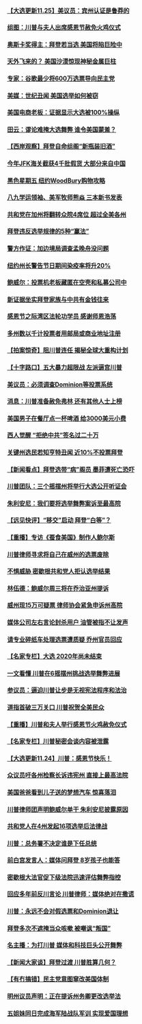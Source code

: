 #### [【大选更新11.25】美议员：宾州认证是鲁莽的](../pages/nsc412/n12574319.md) 
#### [组图：川普与夫人出席感恩节赦免火鸡仪式](../pages/nsc412/n12574131.md) 
#### [奥斯卡奖得主：拜登若当选 美国将陷巨险中](../pages/nsc412/n12574453.md) 
#### [天外飞来的？ 美国沙漠惊现神秘金属巨柱](../pages/nsc412/n12574162.md) 
#### [专家：谷歌最少将600万选票导向民主党](../pages/nsc412/n12574196.md) 
#### [美媒：世纪丑闻 美国选举如何被窃](../pages/nsc412/n12573722.md) 
#### [美国电商老板：证据显示大选被100%操纵](../pages/nsc412/n12573880.md) 
#### [田云：谬论难掩大选舞弊 谁令美国蒙羞？](../pages/nsc412/n12573400.md) 
#### [【西岸观察】拜登自命组阁“新瓶装旧酒”](../pages/nsc412/n12573555.md) 
#### [今年JFK海关截获4千批假货 大部分来自中国](../pages/nsc412/n12573638.md) 
#### [黑色星期五  纽约WoodBury购物攻略](../pages/nsc412/n12573604.md) 
#### [八九学运领袖、美军牧师熊焱  三本新书发表](../pages/nsc412/n12573597.md) 
#### [共和党在加州将翻转众院4席位 超过全美各州](../pages/nsc412/n12573829.md) 
#### [拜登违反选举规律的5种“赢法”](../pages/nsc412/n12573486.md) 
#### [警方作证：加边境局调查孟晚舟没问题](../pages/nsc412/n12573922.md) 
#### [纽约州长警告节日期间染疫率将升20%](../pages/nsc412/n12573594.md) 
#### [鲍威尔：投票机老板藏匿在空壳和私募公司中](../pages/nsc412/n12573588.md) 
#### [新证据坐实拜登家族与中共有金钱往来](../pages/nsc412/n12570230.md) 
#### [感恩节之际湾区法轮功学员 感谢师恩浩荡](../pages/nsc412/n12573464.md) 
#### [多州数以千计投票者用邮局或商业地址注册](../pages/nsc412/n12573550.md) 
#### [【拍案惊奇】阻川普连任 揭秘全球大重构计划](../pages/nsc412/n12573524.md) 
#### [【十字路口】五大暴力超限战 左派逼宫川普](../pages/nsc412/n12573468.md) 
#### [美议员：必须调查Dominion等投票系统](../pages/nsc412/n12573519.md) 
#### [消息：川普准备赦免弗林 还有其他人士上榜](../pages/nsc412/n12573473.md) 
#### [美国男子在餐厅点一杯啤酒 给3000美元小费](../pages/nsc412/n12573496.md) 
#### [西人觉醒 “拒绝中共”签名过二十万](../pages/nsc412/n12573185.md) 
#### [关键州选民若知亨特丑闻 近10%不投票拜登](../pages/nsc412/n12573411.md) 
#### [【新闻看点】拜登选带“病”阁员 墨菲遭死亡恐吓](../pages/nsc412/n12572943.md) 
#### [川普团队：三个摇摆州将举行大选公开听证会](../pages/nsc412/n12573302.md) 
#### [朱利安尼：我们要将选举舞弊案诉至最高院](../pages/nsc412/n12573221.md) 
#### [【远见快评】“移交”启动 拜登“白等”？](../pages/nsc412/n12572964.md) 
#### [【重播】专访《蚕食美国》制作人鲍尔斯](../pages/nsc412/n12572820.md) 
#### [川普律师寻求将自己在威州的选票废除](../pages/nsc412/n12573298.md) 
#### [不惧威胁 密歇根共和党人拒认选举结果](../pages/nsc412/n12573028.md) 
#### [林伍德：鲍威尔周三将在乔治亚州提诉](../pages/nsc412/n12572978.md) 
#### [威州现15万可疑票 律师协会紧急申诉州高院](../pages/nsc412/n12572726.md) 
#### [媒体公司左右言论封杀用户 油管被指不让发声](../pages/nsc412/n12571041.md) 
#### [请专业碎纸车处理选票遭质疑 乔州官员回应](../pages/nsc412/n12572892.md) 
#### [【名家专栏】大选 2020年尚未结束](../pages/nsc412/n12572142.md) 
#### [一文看懂 川普在6摇摆州挑战选举舞弊进展](../pages/nsc412/n12572558.md) 
#### [参议员：逼迫川普让步是无视宪法程序和法治](../pages/nsc412/n12572723.md) 
#### [道指首破三万关口 川普祝贺全美民众](../pages/nsc412/n12572495.md) 
#### [【重播】川普和夫人举行感恩节火鸡赦免仪式](../pages/nsc412/n12572484.md) 
#### [【名家专栏】川普秘密会谈内容被泄露](../pages/nsc412/n12572098.md) 
#### [【大选更新11.24】川普：感恩节快乐！](../pages/nsc412/n12571687.md) 
#### [众议员吁各州检察长诉违宪州 直接上最高法院](../pages/nsc412/n12572652.md) 
#### [美国爸爸看到儿子送的梦想汽车 惊喜落泪](../pages/nsc412/n12572055.md) 
#### [川普律师团声明鲍威尔单干 朱利安尼披露原因](../pages/nsc412/n12572537.md) 
#### [共和党人在4州发起16项选举后法律战](../pages/nsc412/n12572535.md) 
#### [川普：总务署不决定谁是下任总统](../pages/nsc412/n12572505.md) 
#### [前白宫发言人：媒体问拜登 8岁孩子也能答](../pages/nsc412/n12572467.md) 
#### [密歇根大法官促下级法院迅速评估舞弊指控](../pages/nsc412/n12572248.md) 
#### [回应多年前反川言论 川普律师：媒体绝对在撒谎](../pages/nsc412/n12572211.md) 
#### [川普：永远不会对假选票和Dominion退让](../pages/nsc412/n12572364.md) 
#### [拜登多次不遮掩当众咳嗽 被嘲讽“叛国”](../pages/nsc412/n12572362.md) 
#### [名主播：为打川普 媒体和科技巨头公开舞弊](../pages/nsc412/n12572274.md) 
#### [【新闻大家谈】拜登过渡 川普胜算几何？](../pages/nsc412/n12572207.md) 
#### [【有冇搞错】民主党意图窜改美国体制](../pages/nsc412/n12570207.md) 
#### [明州议员声明：正在提诉州务卿更改选举法](../pages/nsc412/n12572046.md) 
#### [五姐妹同日完成海军陆战队军训 实现爱国理想](../pages/nsc412/n12569644.md) 
